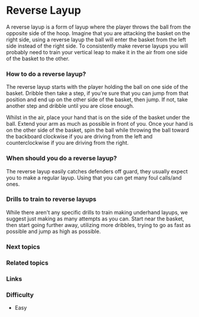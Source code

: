

# Reverse Layup

A reverse layup is a form of layup where the player throws the ball from the opposite side of the hoop. Imagine that you are attacking the basket on the right side, using a reverse layup the ball will enter the basket from the left side instead of the right side. To consistently make reverse layups you will probably need to train your vertical leap to make it in the air from one side of the basket to the other.

### How to do a reverse layup?

The reverse layup starts with the player holding the ball on one side of the basket. Dribble then take a step, if you're sure that you can jump from that position and end up on the other side of the basket, then jump. If not, take another step and dribble until you are close enough.

Whilst in the air, place your hand that is on the side of the basket under the ball. Extend your arm as much as possible in front of you. Once your hand is on the other side of the basket, spin the ball while throwing the ball toward the backboard clockwise if you are driving from the left and counterclockwise if you are driving from the right.


### When should you do a reverse layup?

The reverse layup easily catches defenders off guard, they usually expect you to make a regular layup. Using that you can get many foul calls/and ones. 

### Drills to train to reverse layups

While there aren't any specific drills to train making underhand layups, we suggest just making as many attempts as you can. Start near the basket, then start going further away, utilizing more dribbles, trying to go as fast as possible and jump as high as possible.

### Next topics



### Related topics

### Links
### Difficulty
- Easy
<!--stackedit_data:
eyJoaXN0b3J5IjpbLTIwMjk5MTA1NDYsNzMyMjkwOTI1XX0=
-->